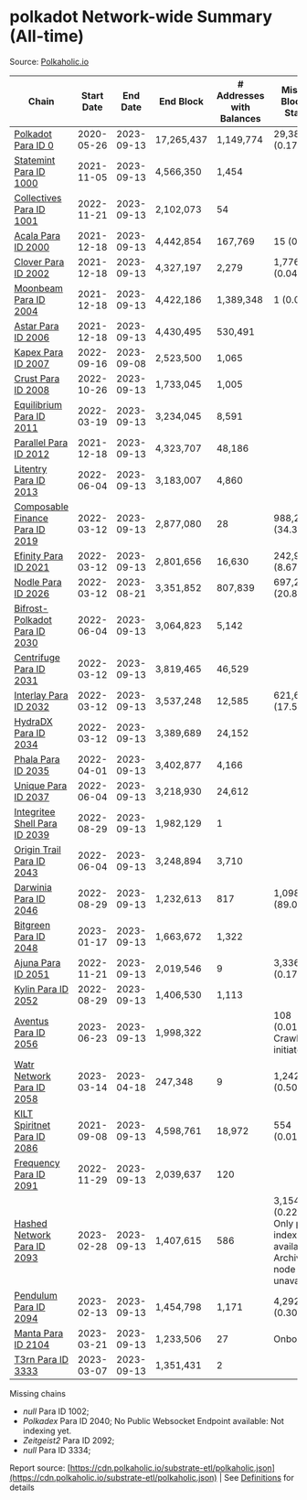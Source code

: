 # polkadot Network-wide Summary (All-time)

Source: [Polkaholic.io](https://polkaholic.io)


| Chain            | Start Date | End Date | End Block | # Addresses with Balances | Missing Blocks / Status |
| ---------------- | ---------- | ---------| --------- | ------------------------- | ----------------------- |
| [Polkadot Para ID 0](/polkadot/0-polkadot) | 2020-05-26 | 2023-09-13 | 17,265,437 |  1,149,774 | 29,383 (0.17%)  |
| [Statemint Para ID 1000](/polkadot/1000-statemint) | 2021-11-05 | 2023-09-13 | 4,566,350 |  1,454 |    |
| [Collectives Para ID 1001](/polkadot/1001-collectives) | 2022-11-21 | 2023-09-13 | 2,102,073 |  54 |    |
| [Acala Para ID 2000](/polkadot/2000-acala) | 2021-12-18 | 2023-09-13 | 4,442,854 |  167,769 | 15 (0.00%)  |
| [Clover Para ID 2002](/polkadot/2002-clover) | 2021-12-18 | 2023-09-13 | 4,327,197 |  2,279 | 1,776 (0.04%)  |
| [Moonbeam Para ID 2004](/polkadot/2004-moonbeam) | 2021-12-18 | 2023-09-13 | 4,422,186 |  1,389,348 | 1 (0.00%)  |
| [Astar Para ID 2006](/polkadot/2006-astar) | 2021-12-18 | 2023-09-13 | 4,430,495 |  530,491 |    |
| [Kapex Para ID 2007](/polkadot/2007-kapex) | 2022-09-16 | 2023-09-08 | 2,523,500 |  1,065 |    |
| [Crust Para ID 2008](/polkadot/2008-crust) | 2022-10-26 | 2023-09-13 | 1,733,045 |  1,005 |    |
| [Equilibrium Para ID 2011](/polkadot/2011-equilibrium) | 2022-03-19 | 2023-09-13 | 3,234,045 |  8,591 |    |
| [Parallel Para ID 2012](/polkadot/2012-parallel) | 2021-12-18 | 2023-09-13 | 4,323,707 |  48,186 |    |
| [Litentry Para ID 2013](/polkadot/2013-litentry) | 2022-06-04 | 2023-09-13 | 3,183,007 |  4,860 |    |
| [Composable Finance Para ID 2019](/polkadot/2019-composable) | 2022-03-12 | 2023-09-13 | 2,877,080 |  28 | 988,245 (34.35%)  |
| [Efinity Para ID 2021](/polkadot/2021-efinity) | 2022-03-12 | 2023-09-13 | 2,801,656 |  16,630 | 242,949 (8.67%)  |
| [Nodle Para ID 2026](/polkadot/2026-nodle) | 2022-03-12 | 2023-08-21 | 3,351,852 |  807,839 | 697,249 (20.80%)  |
| [Bifrost-Polkadot Para ID 2030](/polkadot/2030-bifrost-dot) | 2022-06-04 | 2023-09-13 | 3,064,823 |  5,142 |    |
| [Centrifuge Para ID 2031](/polkadot/2031-centrifuge) | 2022-03-12 | 2023-09-13 | 3,819,465 |  46,529 |    |
| [Interlay Para ID 2032](/polkadot/2032-interlay) | 2022-03-12 | 2023-09-13 | 3,537,248 |  12,585 | 621,626 (17.57%)  |
| [HydraDX Para ID 2034](/polkadot/2034-hydradx) | 2022-03-12 | 2023-09-13 | 3,389,689 |  24,152 |    |
| [Phala Para ID 2035](/polkadot/2035-phala) | 2022-04-01 | 2023-09-13 | 3,402,877 |  4,166 |    |
| [Unique Para ID 2037](/polkadot/2037-unique) | 2022-06-04 | 2023-09-13 | 3,218,930 |  24,612 |    |
| [Integritee Shell Para ID 2039](/polkadot/2039-integritee-shell) | 2022-08-29 | 2023-09-13 | 1,982,129 |  1 |    |
| [Origin Trail Para ID 2043](/polkadot/2043-origintrail) | 2022-06-04 | 2023-09-13 | 3,248,894 |  3,710 |    |
| [Darwinia Para ID 2046](/polkadot/2046-darwinia) | 2022-08-29 | 2023-09-13 | 1,232,613 |  817 | 1,098,191 (89.09%)  |
| [Bitgreen Para ID 2048](/polkadot/2048-bitgreen) | 2023-01-17 | 2023-09-13 | 1,663,672 |  1,322 |    |
| [Ajuna Para ID 2051](/polkadot/2051-ajuna) | 2022-11-21 | 2023-09-13 | 2,019,546 |  9 | 3,336 (0.17%)  |
| [Kylin Para ID 2052](/polkadot/2052-kylin) | 2022-08-29 | 2023-09-13 | 1,406,530 |  1,113 |    |
| [Aventus Para ID 2056](/polkadot/2056-aventus) | 2023-06-23 | 2023-09-13 | 1,998,322 |   | 108 (0.01%) Crawling initiated |
| [Watr Network Para ID 2058](/polkadot/2058-watr) | 2023-03-14 | 2023-04-18 | 247,348 |  9 | 1,242 (0.50%)  |
| [KILT Spiritnet Para ID 2086](/polkadot/2086-kilt) | 2021-09-08 | 2023-09-13 | 4,598,761 |  18,972 | 554 (0.01%)  |
| [Frequency Para ID 2091](/polkadot/2091-frequency) | 2022-11-29 | 2023-09-13 | 2,039,637 |  120 |    |
| [Hashed Network Para ID 2093](/polkadot/2093-hashed) | 2023-02-28 | 2023-09-13 | 1,407,615 |  586 | 3,154 (0.22%) Only partial index available: Archive node unavailable |
| [Pendulum Para ID 2094](/polkadot/2094-pendulum) | 2023-02-13 | 2023-09-13 | 1,454,798 |  1,171 | 4,292 (0.30%)  |
| [Manta Para ID 2104](/polkadot/2104-manta) | 2023-03-21 | 2023-09-13 | 1,233,506 |  27 |   Onboarding |
| [T3rn Para ID 3333](/polkadot/3333-t3rn) | 2023-03-07 | 2023-09-13 | 1,351,431 |  2 |    |

Missing chains


* *null* Para ID 1002; 
* *Polkadex* Para ID 2040; No Public Websocket Endpoint available: Not indexing yet.
* *Zeitgeist2* Para ID 2092; 
* *null* Para ID 3334; 

Report source: [https://cdn.polkaholic.io/substrate-etl/polkaholic.json](https://cdn.polkaholic.io/substrate-etl/polkaholic.json) | See [Definitions](/DEFINITIONS.md) for details
